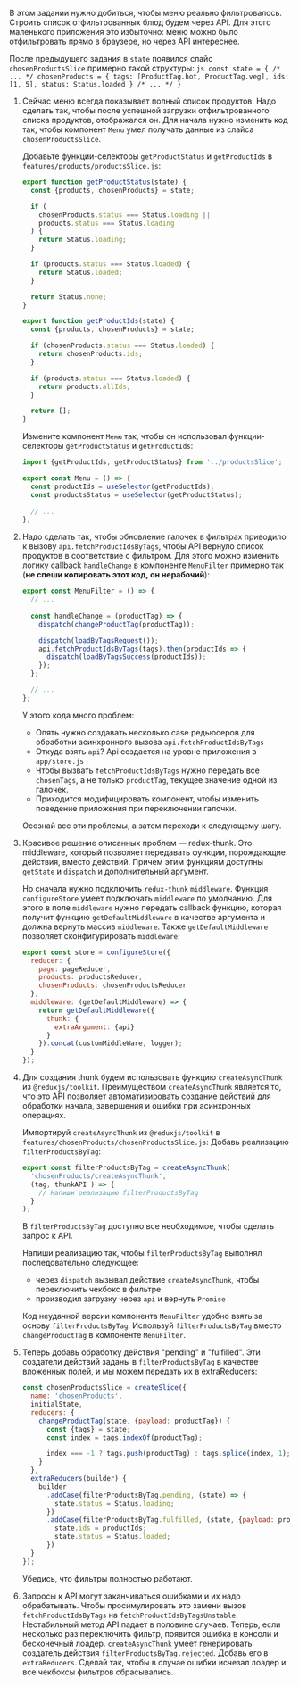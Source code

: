 В этом задании нужно добиться, чтобы меню реально фильтровалось. Строить список отфильтрованных блюд будем через API.
Для этого маленького приложения это избыточно: меню можно было отфильтровать прямо в браузере, но через API интереснее.

После предыдущего задания в `state` появился слайс `chosenProductsSlice` примерно такой структуры:
    ```js
    const state = {
      /* ... */
      chosenProducts = {
        tags: [ProductTag.hot, ProductTag.veg],
        ids: [1, 5],
        status: Status.loaded
      }
      /* ... */
    }
    ```

1. Сейчас меню всегда показывает полный список продуктов. Надо сделать так,
чтобы после успешной загрузки отфильтрованного списка продуктов, отображался он.
Для начала нужно изменить код так, чтобы компонент `Menu` умел получать данные из слайса `chosenProductsSlice`.

    Добавьте функции-селекторы `getProductStatus` и `getProductIds` в `features/products/productsSlice.js`:
    ```js
    export function getProductStatus(state) {
      const {products, chosenProducts} = state;
    
      if (
        chosenProducts.status === Status.loading ||
        products.status === Status.loading
      ) {
        return Status.loading;
      }
    
      if (products.status === Status.loaded) {
        return Status.loaded;
      }
    
      return Status.none;
    }
    
    export function getProductIds(state) {
      const {products, chosenProducts} = state;
    
      if (chosenProducts.status === Status.loaded) {
        return chosenProducts.ids;
      }
    
      if (products.status === Status.loaded) {
        return products.allIds;
      }
    
      return [];
    }
    ```

    Измените компонент `Меню` так, чтобы он использовал функции-селекторы `getProductStatus` и `getProductIds`:
    ```js
    import {getProductIds, getProductStatus} from '../productsSlice';
    
    export const Menu = () => {
      const productIds = useSelector(getProductIds);
      const productsStatus = useSelector(getProductStatus);
      
      // ...
    };
    ```

2. Надо сделать так, чтобы обновление галочек в фильтрах
приводило к вызову `api.fetchProductIdsByTags`, чтобы API вернуло список продуктов в соответствие с фильтром.
Для этого можно изменить логику callback `handleChange` в компоненте `MenuFilter` 
примерно так (**не спеши копировать этот код, он нерабочий**):
    ```js
    export const MenuFilter = () => {
      // ...
      
      const handleChange = (productTag) => {
        dispatch(changeProductTag(productTag));
    
        dispatch(loadByTagsRequest());
        api.fetchProductIdsByTags(tags).then(productIds => {
          dispatch(loadByTagsSuccess(productIds));
        });
      };
    
      // ...
    };
    ```
    У этого кода много проблем:
      - Опять нужно создавать несколько case редьюсеров для обработки асинхронного вызова `api.fetchProductIdsByTags`
      - Откуда взять `api`? Api создается на уровне приложения в `app/store.js`
      - Чтобы вызвать `fetchProductIdsByTags` нужно передать все `chosenTags`,
      а не только `productTag`, текущее значение одной из галочек.
      - Приходится модифицировать компонент, чтобы изменить поведение приложения при переключении галочки.

    Осознай все эти проблемы, а затем переходи к следующему шагу.

3. Красивое решение описанных проблем — redux-thunk.
Это middleware, который позволяет передавать функции, порождающие действия, вместо действий.
Причем этим функциям доступны `getState` и `dispatch` и дополнительный аргумент.

    Но сначала нужно подключить `redux-thunk` `middleware`. 
    Функция `configureStore` умеет подключать `middleware` по умолчанию.
    Для этого в поле `middleware` нужно передать callback функцию, которая получит функцию `getDefaultMiddleware` в 
    качестве аргумента и должна вернуть массив `middleware`. Также `getDefaultMiddleware` позволяет сконфигурировать
   `middleware`:

    ```js
    export const store = configureStore({
      reducer: {
        page: pageReducer,
        products: productsReducer,
        chosenProducts: chosenProductsReducer
      },
      middleware: (getDefaultMiddleware) => {
        return getDefaultMiddleware({
          thunk: {
            extraArgument: {api}
          }
        }).concat(customMiddleWare, logger);
      }
    });
    ```

4. Для создания thunk будем использовать функцию `createAsyncThunk` из `@reduxjs/toolkit`. Преимуществом `createAsyncThunk`
   является то, что это API позволяет автоматизировать создание действий для обработки начала, завершения и ошибки
   при асинхронных операциях.

    Импортируй `createAsyncThunk` из `@reduxjs/toolkit` в `features/chosenProducts/chosenProductsSlice.js`:
    Добавь реализацию `filterProductsByTag`:
    ```js
    export const filterProductsByTag = createAsyncThunk(
      'chosenProducts/createAsyncThunk',
      (tag, thunkAPI ) => {
        // Напиши реализацию filterProductsByTag
      }
    );
    ```
    В `filterProductsByTag` доступно все необходимое, чтобы сделать запрос к API.

    Напиши реализацию так, чтобы `filterProductsByTag` выполнял последовательно следующее:
      - через `dispatch` вызывал действие `createAsyncThunk`, чтобы переключить чекбокс в фильтре
      - производил загрузку через `api` и вернуть `Promise`

    Код неудачной версии компонента `MenuFilter` удобно взять за основу `filterProductsByTag`.
    Используй `filterProductsByTag` вместо `changeProductTag` в компоненте `MenuFilter`.

5. Теперь добавь обработку действия "pending" и "fulfilled". 
   Эти создатели действий заданы в `filterProductsByTag` в качестве вложенных полей, и мы можем передать их в extraReducers:
    ```js
    const chosenProductsSlice = createSlice({
      name: 'chosenProducts',
      initialState,
      reducers: {
        changeProductTag(state, {payload: productTag}) {
          const {tags} = state;
          const index = tags.indexOf(productTag);
    
          index === -1 ? tags.push(productTag) : tags.splice(index, 1);
        }
      },
      extraReducers(builder) {
        builder
          .addCase(filterProductsByTag.pending, (state) => {
            state.status = Status.loading;
          })
          .addCase(filterProductsByTag.fulfilled, (state, {payload: productIds}) => {
            state.ids = productIds;
            state.status = Status.loaded;
          })
      }
    });
    ```

    Убедись, что фильтры полностью работают.

6. Запросы к API могут заканчиваться ошибками и их надо обрабатывать.
Чтобы просимулировать это замени вызов `fetchProductIdsByTags` на `fetchProductIdsByTagsUnstable`.
Нестабильный метод API падает в половине случаев.
Теперь, если несколько раз переключить фильтр, появится ошибка в консоли и бесконечный лоадер.
`createAsyncThunk` умеет генерировать создатель действия `filterProductsByTag.rejected`. Добавь его в `extraReducers`.
Сделай так, чтобы в случае ошибки исчезал лоадер и все чекбоксы фильтров сбрасывались.
